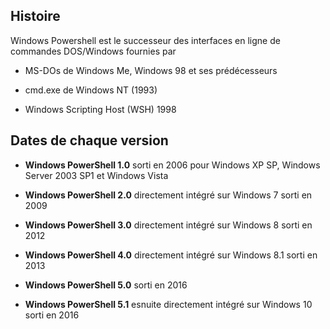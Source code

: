 ## Histoire 

Windows Powershell est le successeur des interfaces en ligne de commandes DOS/Windows fournies par 

* MS-DOs de Windows Me, Windows 98 et ses prédécesseurs

* cmd.exe de Windows NT (1993)

* Windows Scripting Host (WSH) 1998

## Dates de chaque version 

* **Windows PowerShell 1.0** sorti en 2006 pour Windows XP SP, Windows Server 2003 SP1 et Windows Vista

* **Windows PowerShell 2.0**  directement intégré sur Windows 7 sorti en 2009  

* **Windows PowerShell 3.0** directement intégré sur Windows 8 sorti en 2012 

* **Windows PowerShell 4.0** directement intégré sur Windows 8.1 sorti en 2013

* **Windows PowerShell 5.0** sorti en 2016  

* **Windows PowerShell 5.1** esnuite directement intégré sur Windows 10 sorti en 2016 
